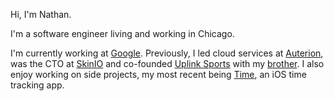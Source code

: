 Hi, I'm Nathan.

I'm a software engineer living and working in Chicago.

I'm currently working at [Google][0]. Previously, I led cloud services at [Auterion][2],
was the CTO at [SkinIO][3] and co-founded [Uplink Sports][4] with my [brother][5].
I also enjoy working on side projects, my most recent being [Time][1], an iOS time
tracking app.

[0]: https://google.com
[1]: https://nathantornquist.com/projects/time/
[2]: https://auterion.com
[3]: https://skinio.com
[4]: https://apps.apple.com/us/app/uplink-sports/id1110791566
[5]: https://twitter.com/matttornquist
